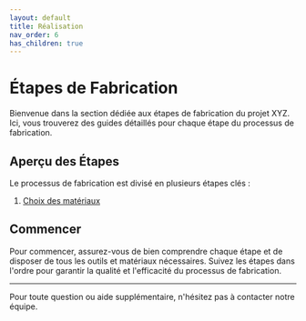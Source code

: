 ```yaml
---
layout: default
title: Réalisation
nav_order: 6
has_children: true
---
```


# Étapes de Fabrication

Bienvenue dans la section dédiée aux étapes de fabrication du projet XYZ. Ici, vous trouverez des guides détaillés pour chaque étape du processus de fabrication.

## Aperçu des Étapes

Le processus de fabrication est divisé en plusieurs étapes clés :

1. [Choix des matériaux](materiaux)

## Commencer

Pour commencer, assurez-vous de bien comprendre chaque étape et de disposer de tous les outils et matériaux nécessaires. Suivez les étapes dans l'ordre pour garantir la qualité et l'efficacité du processus de fabrication.

---

Pour toute question ou aide supplémentaire, n'hésitez pas à contacter notre équipe.
